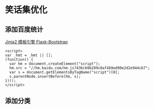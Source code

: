 # 笑话集优化

## 添加百度统计
[Jinja2 模板引擎 ](http://jinja.pocoo.org/docs/dev/templates/)
[Flask-Bootstrap](http://pythonhosted.org/Flask-Bootstrap/basic-usage.html#examples)

```
<script>
var _hmt = _hmt || [];
(function() {
  var hm = document.createElement("script");
  hm.src = "//hm.baidu.com/hm.js?436cb9b289c0af4b9ed90e2d2e944cb7";
  var s = document.getElementsByTagName("script")[0];
  s.parentNode.insertBefore(hm, s);
})();
</script>

```

## 添加分类